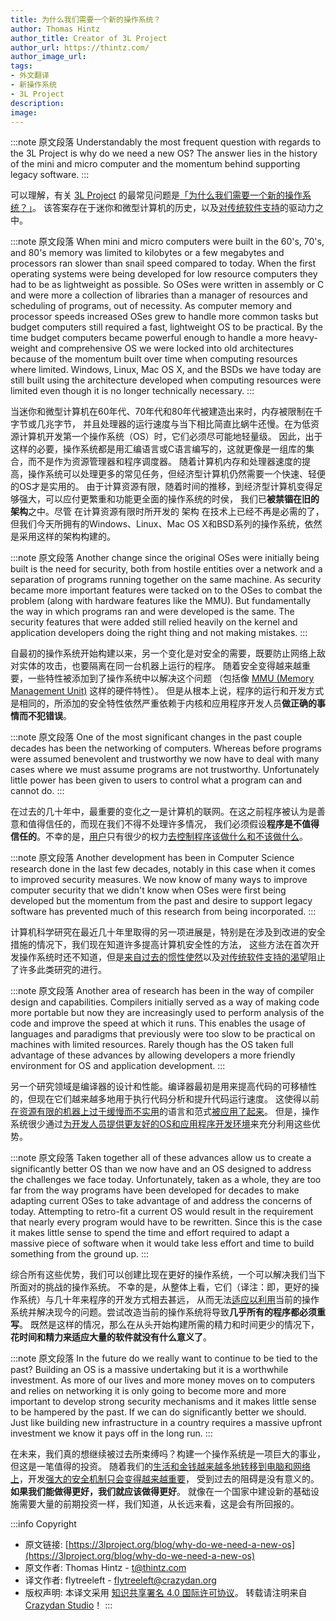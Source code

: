 ```yaml
---
title: 为什么我们需要一个新的操作系统？
author: Thomas Hintz
author_title: Creator of 3L Project
author_url: https://thintz.com/
author_image_url:
tags:
- 外文翻译
- 新操作系统
- 3L Project
description:
image:
---
```


:::note 原文段落
Understandably the most frequent question with regards to the 3L Project is
why do we need a new OS?
The answer lies in the history of the mini and micro computer
and the momentum behind supporting legacy software.
:::

可以理解，有关 [3L Project](https://3lproject.org) 的最常见问题是<u>「为什么我们需要一个新的操作系统？」</u>。
该答案存在于迷你和微型计算机的历史，以及<u>对传统软件支持</u>的驱动力之中。

<!-- more -->

:::note 原文段落
When mini and micro computers were built in the 60's, 70's, and 80's
memory was limited to kilobytes or a few megabytes
and processors ran slower than snail speed compared to today.
When the first operating systems were being developed for low resource computers
they had to be as lightweight as possible.
So OSes were written in assembly or C and were more a collection of libraries
than a manager of resources and scheduling of programs, out of necessity.
As computer memory and processor speeds increased OSes grew to handle more common tasks
but budget computers still required a fast, lightweight OS to be practical.
By the time budget computers became powerful enough to handle a more heavy-weight and comprehensive OS
we were locked into old architectures
because of the momentum built over time when computing resources where limited.
Windows, Linux, Mac OS X, and the BSDs we have today are still built using the architecture developed
when computing resources were limited even though it is no longer technically necessary.
:::

当迷你和微型计算机在60年代、70年代和80年代被建造出来时，内存被限制在千字节或几兆字节，
并且处理器的运行速度与当下相比简直比蜗牛还慢。在为低资源计算机开发第一个操作系统（OS）时，它们必须尽可能地轻量级。
因此，出于这样的必要，操作系统都是用汇编语言或C语言编写的，这就更像是一组库的集合，而不是作为资源管理器和程序调度器。
随着计算机内存和处理器速度的提高，操作系统可以处理更多的常见任务，但经济型计算机仍然需要一个快速、轻便的OS才是实用的。
由于计算资源有限，随着时间的推移，到经济型计算机变得足够强大，可以应付更繁重和功能更全面的操作系统的时侯，
我们已**被禁锢在旧的架构**之中。尽管 在计算资源有限时所开发的 架构 在技术上已经不再是必需的了，
但我们今天所拥有的Windows、Linux、Mac OS X和BSD系列的操作系统，依然是采用这样的架构构建的。

:::note 原文段落
Another change since the original OSes were initially being built is the need for security,
both from hostile entities over a network and a separation of programs
running together on the same machine.
As security became more important features were tacked on to the OSes
to combat the problem (along with hardware features like the MMU).
But fundamentally the way in which programs ran and were developed is the same.
The security features that were added still relied heavily on the kernel and application developers
doing the right thing and not making mistakes.
:::

自最初的操作系统开始构建以来，另一个变化是对安全的需要，既要防止网络上敌对实体的攻击，也要隔离在同一台机器上运行的程序。
随着安全变得越来越重要，一些特性被添加到了操作系统中以解决这个问题
（包括像 [MMU (Memory Management Unit)](https://en.wikipedia.org/wiki/Memory_management_unit) 这样的硬件特性）。
但是从根本上说，程序的运行和开发方式是相同的，所添加的安全特性依然严重依赖于内核和应用程序开发人员**做正确的事情而不犯错误**。

:::note 原文段落
One of the most significant changes in the past couple decades has been the networking of computers.
Whereas before programs were assumed benevolent and trustworthy
we now have to deal with many cases where we must assume programs are not trustworthy.
Unfortunately little power has been given to users to control what a program can and cannot do.
:::

在过去的几十年中，最重要的变化之一是计算机的联网。在这之前程序被认为是善意和值得信任的，而现在我们不得不处理许多情况，
我们必须假设**程序是不值得信任的**。不幸的是，<u>用户</u>只有很少的权力<u>去控制程序该做什么和不该做什么</u>。

:::note 原文段落
Another development has been in Computer Science research done in the last few decades,
notably in this case when it comes to improved security measures.
We now know of many ways to improve computer security
that we didn't know when OSes were first being developed
but the momentum from the past and desire to support legacy software
has prevented much of this research from being incorporated.
:::

计算机科学研究在最近几十年里取得的另一项进展是，特别是在涉及到改进的安全措施的情况下，我们现在知道许多提高计算机安全性的方法，
这些方法在首次开发操作系统时还不知道，但是<u>来自过去的惯性使然</u>以及<u>对传统软件支持的渴望</u>阻止了许多此类研究的进行。

:::note 原文段落
Another area of research has been in the way of compiler design and capabilities.
Compilers initially served as a way of making code more portable
but now they are increasingly used to perform analysis of the code and improve the speed at which it runs.
This enables the usage of languages and paradigms that previously were too slow
to be practical on machines with limited resources.
Rarely though has the OS taken full advantage of these advances
by allowing developers a more friendly environment for OS and application development.
:::

另一个研究领域是编译器的设计和性能。编译器最初是用来提高代码的可移植性的，但现在它们越来越多地用于执行代码分析和提升代码运行速度。
这使得以前<u>在资源有限的机器上过于缓慢而不实用</u>的语言和范式<u>被应用了起来</u>。
但是，操作系统很少通过<u>为开发人员提供更友好的OS和应用程序开发环境</u>来充分利用这些优势。

:::note 原文段落
Taken together all of these advances allow us to create a significantly better OS
than we now have and an OS designed to address the challenges we face today.
Unfortunately, taken as a whole, they are too far from the way programs have been developed for decades
to make adapting current OSes to take advantage of and address the concerns of today.
Attempting to retro-fit a current OS would result in the requirement
that nearly every program would have to be rewritten.
Since this is the case it makes little sense to spend the time and effort
required to adapt a massive piece of software
when it would take less effort and time to build something from the ground up.
:::

综合所有这些优势，我们可以创建比现在更好的操作系统，一个可以解决我们当下所面对的挑战的操作系统。
不幸的是，从整体上看，它们（译注：即，更好的操作系统）与几十年来程序的开发方式相去甚远，
从而无法<u>适应以利用</u>当前的操作系统并解决现今的问题。尝试改造当前的操作系统将导致**几乎所有的程序都必须重写**。
既然是这样的情况，那么在从头开始构建所需的精力和时间更少的情况下，**花时间和精力来适应大量的软件就没有什么意义了**。

:::note 原文段落
In the future do we really want to continue to be tied to the past?
Building an OS is a massive undertaking but it is a worthwhile investment.
As more of our lives and more money moves on to computers and relies on networking
it is only going to become more and more important to develop strong security mechanisms
and it makes little sense to be hampered by the past.
If we can do significantly better we should.
Just like building new infrastructure in a country requires a massive upfront investment
we know it pays off in the long run.
:::

在未来，我们真的想继续被过去所束缚吗？构建一个操作系统是一项巨大的事业，但这是一笔值得的投资。
随着我们的<u>生活和金钱越来越多地转移到电脑和网络上</u>，开发<u>强大的安全机制只会变得越来越重要</u>，
受到过去的阻碍是没有意义的。**如果我们能做得更好，我们就应该做得更好**。
就像在一个国家中建设新的基础设施需要大量的前期投资一样，我们知道，从长远来看，这是会有所回报的。


:::info Copyright
- 原文链接: [https://3lproject.org/blog/why-do-we-need-a-new-os](https://3lproject.org/blog/why-do-we-need-a-new-os)
- 原文作者: Thomas Hintz - [t@thintz.com](mailto:t@thintz.com)
- 译文作者: flytreeleft - [flytreeleft@crazydan.org](mailto:flytreeleft@crazydan.org)
- 版权声明: 本译文采用 [知识共享署名 4.0 国际许可协议](https://creativecommons.org/licenses/by/4.0/)。
  转载请注明来自 [Crazydan Studio](https://crazydan.org/)！
:::
